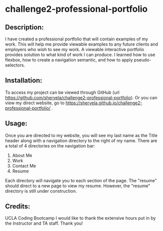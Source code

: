 # challenge2-professional-portfolio

## Description:

I have created a professional portfolio that will contain examples of my work. This will help me provide viewable examples to any future clients and employers who wish to see my work. A viewable interactive portfolio provides solution to what kind of work I can produce. I learned how to use flexbox, how to create a navigation semantic, and how to apply pseudo-selectors.

## Installation:

To access my project can be viewed through GitHub (url https://github.com/shervela/challenge2-professional-portfolio). Or you can view my direct website, go to https://shervela.github.io/challenge2-professional-portfolio/ .

## Usage:

Once you are directed to my website, you will see my last name as the Title header along with a navigation directory to the right of my name.
There are a total of 4 directories on the navigation bar:

1.  About Me
2.  Work
3.  Contact Me
4.  Resume

Each directory will navigate you to each section of the page. The "resume" should direct to a new page to view my resume. However, the "resume" directory is still under construction.

## Credits:

UCLA Coding Bootcamp
I would like to thank the extensive hours put in by the Instructor and TA staff. Thank you!
